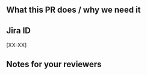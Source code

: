 <!--
  !!!! README !!!! Please fill this out.

  Please follow the PR naming conventions:
  https://outreach-io.atlassian.net/wiki/spaces/EN/pages/1902444645/Conventional+Commits
-->

<!-- A short description of what your PR does and what it solves. -->

## What this PR does / why we need it

<!-- <<Stencil::Block(jiraPrefix)>> -->

## Jira ID

[XX-XX]

<!-- <</Stencil::Block>> -->

<!-- Notes that may be helpful for anyone reviewing this PR -->

## Notes for your reviewers

<!-- <<Stencil::Block(custom)>> -->

<!-- <</Stencil::Block>> -->

